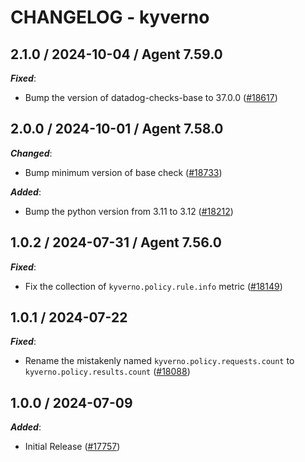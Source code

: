 # CHANGELOG - kyverno

<!-- towncrier release notes start -->

## 2.1.0 / 2024-10-04 / Agent 7.59.0

***Fixed***:

* Bump the version of datadog-checks-base to 37.0.0 ([#18617](https://github.com/DataDog/integrations-core/pull/18617))

## 2.0.0 / 2024-10-01 / Agent 7.58.0

***Changed***:

* Bump minimum version of base check ([#18733](https://github.com/DataDog/integrations-core/pull/18733))

***Added***:

* Bump the python version from 3.11 to 3.12 ([#18212](https://github.com/DataDog/integrations-core/pull/18212))

## 1.0.2 / 2024-07-31 / Agent 7.56.0

***Fixed***:

* Fix the collection of `kyverno.policy.rule.info` metric ([#18149](https://github.com/DataDog/integrations-core/pull/18149))

## 1.0.1 / 2024-07-22

***Fixed***:

* Rename the mistakenly named `kyverno.policy.requests.count` to `kyverno.policy.results.count` ([#18088](https://github.com/DataDog/integrations-core/pull/18088))

## 1.0.0 / 2024-07-09

***Added***:

* Initial Release ([#17757](https://github.com/DataDog/integrations-core/pull/17757))
